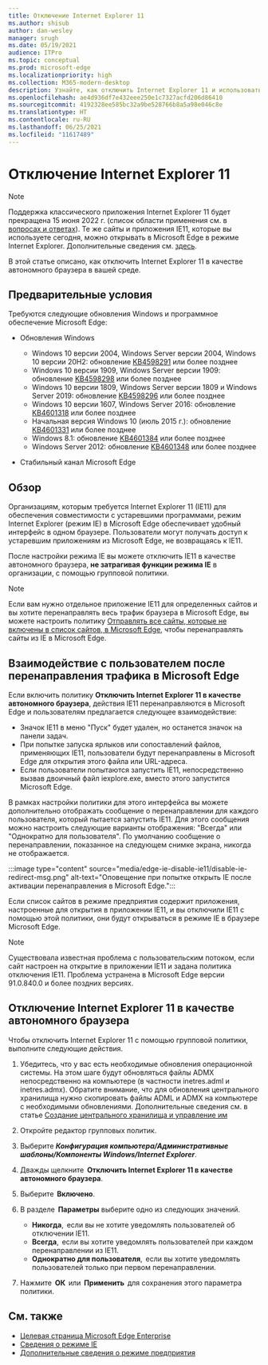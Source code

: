 ```yaml
---
title: Отключение Internet Explorer 11
ms.author: shisub
author: dan-wesley
manager: srugh
ms.date: 05/19/2021
audience: ITPro
ms.topic: conceptual
ms.prod: microsoft-edge
ms.localizationpriority: high
ms.collection: M365-modern-desktop
description: Узнайте, как отключить Internet Explorer 11 и использовать режим Internet Explorer в Microsoft Edge.
ms.openlocfilehash: ae4d936df7e432eee250e1c7327acfd206d86410
ms.sourcegitcommit: 4192328ee585bc32a9be528766b8a5a98e046c8e
ms.translationtype: HT
ms.contentlocale: ru-RU
ms.lasthandoff: 06/25/2021
ms.locfileid: "11617489"
---
```

# <a name="disable-internet-explorer-11"></a>Отключение Internet Explorer 11

>[!Note]
> Поддержка классического приложения Internet Explorer 11 будет прекращена 15 июня 2022 г. (список области применения см. в [вопросах и ответах](https://techcommunity.microsoft.com/t5/windows-it-pro-blog/internet-explorer-11-desktop-app-retirement-faq/ba-p/2366549)). Те же сайты и приложения IE11, которые вы используете сегодня, можно открывать в Microsoft Edge в режиме Internet Explorer. Дополнительные сведения см. [здесь](https://blogs.windows.com/windowsexperience/2021/05/19/the-future-of-internet-explorer-on-windows-10-is-in-microsoft-edge/).

В этой статье описано, как отключить Internet Explorer 11 в качестве автономного браузера в вашей среде.

## <a name="prerequisites"></a>Предварительные условия

Требуются следующие обновления Windows и программное обеспечение Microsoft Edge:

- Обновления Windows

  - Windows 10 версии 2004, Windows Server версии 2004, Windows 10 версии 20H2: обновление [KB4598291](https://support.microsoft.com/topic/february-2-2021-kb4598291-os-builds-19041-789-and-19042-789-preview-6a766199-a4f1-616e-1f5c-58bdc3ca5e3b) или более позднее
  - Windows 10 версии 1909, Windows Server версии 1909: обновление [KB4598298](https://support.microsoft.com/topic/january-21-2021-kb4598298-os-build-18363-1350-preview-02dfd9ba-91a2-1b82-dede-42f288c02511) или более позднее
  - Windows 10 версии 1809, Windows Server версии 1809 и Windows Server 2019: обновление [KB4598296](https://support.microsoft.com/topic/january-21-2021-kb4598296-os-build-17763-1728-preview-4c0931ff-45b7-ff59-5e00-c03b5afb363d) или более позднее
  - Windows 10 версии 1607, Windows Server 2016: обновление [KB4601318](https://support.microsoft.com/topic/february-9-2021-kb4601318-os-build-14393-4225-c5e3de6c-e3e6-ffb5-6197-48b9ce16446e) или более позднее
   - Начальная версия Windows 10 (июль 2015 г.): обновление [KB4601331](https://support.microsoft.com/office/february-9-2021%e2%80%94kb4601331-os-build-10240-18842-6227d078-fef3-8d67-27e0-1882e6cb79ff?ui=en-US&rs=en-US&ad=US) или более позднее
  - Windows 8.1: обновление [KB4601384](https://support.microsoft.com/topic/february-9-2021-kb4601384-monthly-rollup-16bdbb75-dd4b-2910-abc5-7891c9756b96) или более позднее
  - Windows Server 2012: обновление [KB4601348](https://support.microsoft.com/topic/february-9-2021-kb4601348-monthly-rollup-2c338c0c-73d6-fb80-cc91-f1a86e80db0c) или более позднее
  
- Стабильный канал Microsoft Edge


## <a name="overview"></a>Обзор

Организациям, которым требуется Internet Explorer 11 (IE11) для обеспечения совместимости с устаревшими программами, режим Internet Explorer (режим IE) в Microsoft Edge обеспечивает удобный интерфейс в одном браузере. Пользователи могут получать доступ к устаревшим приложениям из Microsoft Edge, не возвращаясь к IE11.

После настройки режима IE вы можете отключить IE11 в качестве автономного браузера, **не затрагивая функции режима IE** в организации, с помощью групповой политики.

> [!NOTE]
> Если вам нужно отдельное приложение IE11 для определенных сайтов и вы хотите перенаправлять весь трафик браузера в Microsoft Edge, вы можете настроить политику [Отправлять все сайты, которые не включены в список сайтов, в Microsoft Edge](./edge-ie-mode-policies.md#redirect-sites-from-ie-to-microsoft-edge), чтобы перенаправлять сайты из IE в Microsoft Edge.

## <a name="user-experience-after-redirecting-traffic-to-microsoft-edge"></a>Взаимодействие с пользователем после перенаправления трафика в Microsoft Edge

Если включить политику **Отключить Internet Explorer 11 в качестве автономного браузера**, действия IE11 перенаправляются в Microsoft Edge и пользователям предлагается следующее взаимодействие:

- Значок IE11 в меню "Пуск" будет удален, но останется значок на панели задач.
- При попытке запуска ярлыков или сопоставлений файлов, применяющих IE11, пользователи будут перенаправлены в Microsoft Edge для открытия этого файла или URL-адреса.
- Если пользователи попытаются запустить IE11, непосредственно вызвав двоичный файл iexplore.exe, вместо этого запустится Microsoft Edge.

В рамках настройки политики для этого интерфейса вы можете дополнительно отображать сообщение о перенаправлении для каждого пользователя, который пытается запустить IE11. Для этого сообщения можно настроить следующие варианты отображения: "Всегда" или "Однократно для пользователя". По умолчанию сообщение о перенаправлении, показанное на следующем снимке экрана, никогда не отображается.

:::image type="content" source="media/edge-ie-disable-ie11/disable-ie-redirect-msg.png" alt-text="Оповещение при попытке открыть IE после активации перенаправления в Microsoft Edge.":::

Если список сайтов в режиме предприятия содержит приложения, настроенные для открытия в приложении IE11, и вы отключили IE11 с помощью этой политики, они будут открываться в режиме IE в браузере Microsoft Edge.
> [!NOTE]
> Существовала известная проблема с пользовательским потоком, если сайт настроен на открытие в приложении IE11 и задана политика отключения IE11. Проблема устранена в Microsoft Edge версии 91.0.840.0 и более поздних версиях.

## <a name="disable-internet-explorer-11-as-a-standalone-browser"></a>Отключение Internet Explorer 11 в качестве автономного браузера

Чтобы отключить Internet Explorer 11 с помощью групповой политики, выполните следующие действия.

1. Убедитесь, что у вас есть необходимые обновления операционной системы. На этом шаге будут обновляться файлы ADMX непосредственно на компьютере (в частности inetres.adml и inetres.admx). Обратите внимание, что для обновления центрального хранилища нужно скопировать файлы ADML и ADMX на компьютере с необходимыми обновлениями. Дополнительные сведения см. в статье [Создание центрального хранилища и управление им](/troubleshoot/windows-client/group-policy/create-and-manage-central-store)
2. Откройте редактор групповых политик.
3. Выберите ***Конфигурация компьютера/Административные шаблоны/Компоненты Windows/Internet Explorer***. 
4. Дважды щелкните  **Отключить Internet Explorer 11 в качестве автономного браузера**.
5. Выберите  **Включено**.
6. В разделе  **Параметры** выберите одно из следующих значений.

   - **Никогда**,  если вы не хотите уведомлять пользователей об отключении IE11.
   - **Всегда**,  если вы хотите уведомлять пользователей при каждом перенаправлении из IE11.
   - **Однократно для пользователя**,  если вы хотите уведомлять пользователей только при первом перенаправлении.

7. Нажмите  **ОК**  или  **Применить**  для сохранения этого параметра политики.

## <a name="see-also"></a>См. также

- [Целевая страница Microsoft Edge Enterprise](https://aka.ms/EdgeEnterprise)
- [Сведения о режиме IE](./edge-ie-mode.md)
- [Дополнительные сведения о режиме предприятия](/internet-explorer/ie11-deploy-guide/enterprise-mode-overview-for-ie11)
